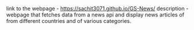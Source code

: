link to the webpage - https://sachit3071.github.io/GS-News/
description - webpage that fetches data from a news api and display news articles of from different countries and of various categories.